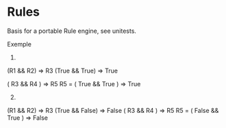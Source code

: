# Rules

Basis for a portable Rule engine, see unitests.

Exemple 

1)
(R1 && R2) => R3
(True && True) => True 

( R3 && R4 ) => R5
R5 = ( True && True ) => True

2)
(R1 && R2) => R3 
(True && False) => False
( R3 && R4 ) => R5
R5 = ( False && True ) => False
